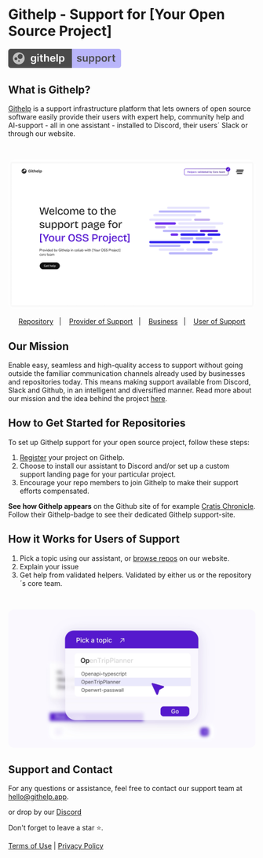 # Githelp - Support for [Your Open Source Project]

<p align="left">
  <img src="assets/Badge02 - round corners.svg" alt="Githelp badge" width="230">
</p>

## What is Githelp?

[Githelp](https://githelp.app/) is a support infrastructure platform that lets owners of open source software easily provide their users with expert help, 
community help and AI-support - all in one assistant - installed to Discord, their users´ Slack or through our website.  

<br>

<p align="center">
    <img src="assets/Repo - landing page - example - 1440.png" alt="Githelp" width="700" style="border-radius: 12px"/>
</p>

<p align="center">
  <a href="https://githelp.app/repository">Repository</a>&nbsp;&nbsp;&nbsp;|&nbsp;&nbsp;&nbsp; 
  <a href="https://githelp.app/providerofsupport">Provider of Support</a>&nbsp;&nbsp;&nbsp;|&nbsp;&nbsp;&nbsp; 
  <a href="https://githelp.app/business">Business</a>&nbsp;&nbsp;&nbsp;|&nbsp;&nbsp;&nbsp;
    <a href="https://githelp.app/userofsupport">User of Support</a> 
</p>


## Our Mission

Enable easy, seamless and high-quality access to support without going outside the familiar communication channels already used 
by businesses and repositories today. This means making support available from Discord, Slack and Github, in an intelligent and diversified manner. Read more about our mission and the idea behind the project [here](https://githelp.app/manifesto).

## How to Get Started for Repositories

To set up Githelp support for your open source project, follow these steps:

1. [Register](https://support.githelp.app/register) your project on Githelp.
2. Choose to install our assistant to Discord and/or set up a custom support landing page for your particular project.
3. Encourage your repo members to join Githelp to make their support efforts compensated.

**See how Githelp appears** on the Github site of for example [Cratis Chronicle](https://github.com/Cratis/Chronicle). 
Follow their Githelp-badge to see their dedicated Githelp support-site. 

## How it Works for Users of Support

1. Pick a topic using our assistant, or [browse repos](https://githelp.app/browse-repos) on our website.
2. Explain your issue
3. Get help from validated helpers. Validated by either us or the repository´s core team.

<br>

<p align="center">
    <img src="assets/Illustration_Search for topic.png" alt="Githelp" width="700" style="border-radius: 12px"/>
</p>

## Support and Contact

For any questions or assistance, feel free to contact our support team at [hello@githelp.app](mailto:hello@githelp.app).

or drop by our [Discord](https://discord.gg/KyVs6C9T5T)

Don't forget to leave a star ⭐️.

[//]: # (TODO: Add a link to the terms of use and privacy policy)

[Terms of Use](./terms_of_use.md) | [Privacy Policy](./privacy_policy.md)



